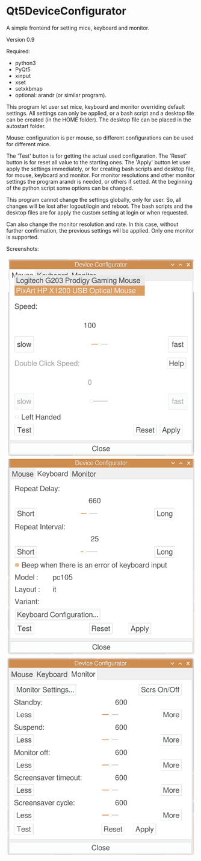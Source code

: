 # Qt5DeviceConfigurator
A simple frontend for setting mice, keyboard and monitor.

Version 0.9

Required:
- python3
- PyQt5
- xinput
- xset
- setxkbmap
- optional: arandr (or similar program).

This program let user set mice, keyboard and monitor overriding default settings. All settings can only be applied, or a bash script and a desktop file can be created (in the HOME folder). The desktop file can be placed in the autostart folder.

Mouse: configuration is per mouse, so different configurations can be used for different mice.

The 'Test' button is for getting the actual used configuration. The 'Reset' button is for reset all value to the starting ones. The 'Apply' button let user apply the settings immediately, or for creating bash scripts and desktop file, for mouse, keyboard and monitor. For monitor resolutions and other monitor settings the program arandr is needed, or others if setted. At the beginning of the python script some options can be changed.

This program cannot change the settings globally, only for user. So, all changes will be lost after logout/login and reboot. The bash scripts and the desktop files are for apply the custom setting at login or when requested.

Can also change the monitor resolution and rate. In this case, without further confirmation, the previous settings will be applied. Only one monitor is supported.

Screenshots:

![My image](https://github.com/frank038/Qt5DeviceConfigurator/blob/main/image1.png)
![My image](https://github.com/frank038/Qt5DeviceConfigurator/blob/main/image2.png)
![My image](https://github.com/frank038/Qt5DeviceConfigurator/blob/main/image3.png)
